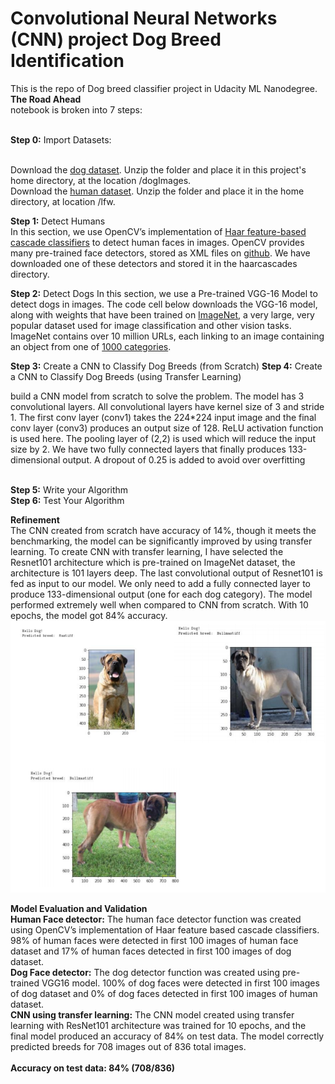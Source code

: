 # Convolutional Neural Networks (CNN) project Dog Breed Identification

This is the repo of Dog breed classifier project in Udacity ML Nanodegree.
<br>**The Road Ahead**
<br>notebook is broken into 7 steps:

<br>**Step 0:** Import Datasets:

<br>Download the [dog dataset](https://s3-us-west-1.amazonaws.com/udacity-aind/dog-project/dogImages.zip). Unzip the folder and place it in this project's home directory, at the location /dogImages.
<br>Download the [human dataset](https://s3-us-west-1.amazonaws.com/udacity-aind/dog-project/lfw.zip). Unzip the folder and place it in the home directory, at location /lfw.


**Step 1:** Detect Humans
<br>In this section, we use OpenCV’s implementation of [Haar feature-based cascade classifiers](http://docs.opencv.org/trunk/d7/d8b/tutorial_py_face_detection.html) to
detect human faces in images.
OpenCV provides many pre-trained face detectors, stored as XML files on [github](https://github.com/opencv/opencv/tree/master/data/haarcascades). We have
downloaded one of these detectors and stored it in the haarcascades directory.


**Step 2:** Detect Dogs
In this section, we use a  Pre-trained VGG-16 Model  to detect dogs in images.
The code cell below downloads the VGG-16 model, along with weights that have been trained on [ImageNet](http://www.image-net.org/), a very large, very popular dataset used for image classification and other vision tasks. ImageNet contains over 10 million URLs, each linking to an image containing an object from one of [1000 categories](https://gist.github.com/yrevar/942d3a0ac09ec9e5eb3a).


**Step 3:** Create a CNN to Classify Dog Breeds (from Scratch)
**Step 4:** Create a CNN to Classify Dog Breeds (using Transfer Learning)
	
 build a CNN model from scratch to solve the problem. The model has 3 convolutional layers. All convolutional layers have kernel size of 3 and stride 1. The first conv layer (conv1) takes the 224*224 input image and the final conv layer (conv3) produces an output size of 128. ReLU activation function is used here. The pooling layer of (2,2) is used which will reduce the input size by 2. We have two fully connected layers that finally produces 133-dimensional output. A dropout of 0.25 is added to avoid over overfitting

<br>**Step 5:** Write your Algorithm
<br>**Step 6:** Test Your Algorithm


**Refinement**
<br>The CNN created from scratch have accuracy of 14%, though it meets the benchmarking, the model can
be significantly improved by using transfer learning. To create CNN with transfer learning, I have
selected the Resnet101 architecture which is pre-trained on ImageNet dataset, the architecture is 101
layers deep. The last convolutional output of Resnet101 is fed as input to our model. We only need to
add a fully connected layer to produce 133-dimensional output (one for each dog category). The model 
performed extremely well when compared to CNN from scratch. With 10 epochs, the model got 84%
accuracy.
![](https://github.com/Vikashr21/Convolutional-Neural-Networks--CNN--project-Dog-Breed-Identification/blob/main/output.PNG)

**Model Evaluation and Validation**
<br>**Human Face detector:** The human face detector function was created using OpenCV’s implementation
of Haar feature based cascade classifiers. 98% of human faces were detected in first 100 images of
human face dataset and 17% of human faces detected in first 100 images of dog dataset.
<br>**Dog Face detector:** The dog detector function was created using pre-trained VGG16 model. 100% of
dog faces were detected in first 100 images of dog dataset and 0% of dog faces detected in first 100
images of human dataset. 
<br>**CNN using transfer learning:** The CNN model created using transfer learning with ResNet101
architecture was trained for 10 epochs, and the final model produced an accuracy of 84% on test data.
The model correctly predicted breeds for 708 images out of 836 total images.
<br><br>**Accuracy on test data: 84% (708/836)**
